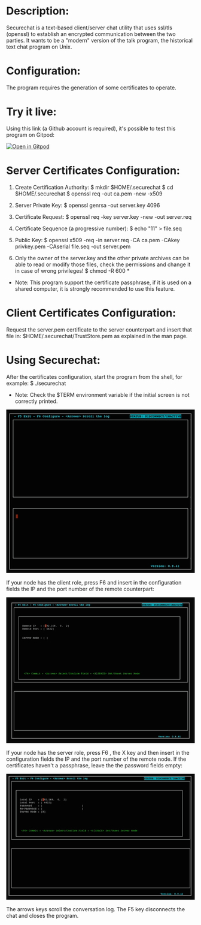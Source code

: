Description:
============

Securechat is a text-based client/server chat utility  that uses ssl/tls (openssl)  to establish an encrypted communication between the two parties. It wants to be a "modern" version of the talk program, the historical text chat program on Unix.


Configuration:
==============

The program requires the generation of some certificates to operate. 

Try it live:
=============

Using this link (a Github account is required), it's possible to test this program on Gitpod:

[![Open in Gitpod](https://gitpod.io/button/open-in-gitpod.svg)](https://gitpod.io/#https://github.com/gbonacini/libdnsquery)

Server Certificates Configuration:
==================================

1. Create Certification Authority:
$ mkdir $HOME/.securechat 
$ cd $HOME/.securechat 
$ openssl req -out ca.pem -new -x509

2. Server Private Key:
$ openssl genrsa -out server.key 4096

3. Certificate Request:
$ openssl req -key server.key -new -out server.req

4. Certificate Sequence (a progressive number): 
$ echo "11" > file.seq

5. Public Key:
$ openssl x509 -req -in server.req -CA ca.pem -CAkey privkey.pem -CAserial file.seq -out server.pem

5. Only the owner of the server.key and the other private archives can be able to read or modify those files, check the permissions and change it in case of wrong privileges!
$ chmod -R 600 * 

* Note: This program support the certificate passphrase, if it is used on a shared computer, it is strongly recommended to use this feature. 

Client Certificates Configuration:
==================================

Request the server.pem certificate to the server counterpart and insert that file in:
$HOME/.securechat/TrustStore.pem 
as explained in the man page.


Using Securechat:
=================

After the certificates configuration, start the program from the shell, for example:
$ ./securechat 

* Note: Check the $TERM environment variable if the initial screen is not correctly printed. 

![alt text](screenshoots/sc1.png "securechat start")

If your node has the client role, press F6 and insert in the configuration fields the IP and the port number of the remote counterpart:

![alt text](screenshoots/sc2.png "securechat config")

If your node has the server role, press F6 , the X key and then insert in the configuration fields the IP and the port number of the remote node. If the certificates haven't a passphrase, leave the the password fields empty:

![alt text](screenshoots/sc3.png "securechat config")

The arrows keys scroll the conversation log. The F5 key disconnects the chat and closes the program.
